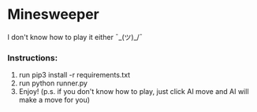 # Minesweeper
I don't know how to play it either ¯\_(ツ)_/¯
### Instructions:
1. run pip3 install -r requirements.txt
2. run python runner.py
3. Enjoy!
(p.s. if you don't know how to play, just click AI move and AI will make a move for you)
